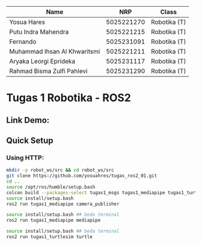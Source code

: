 | Name           | NRP        | Class     |
| ---            | ---        | ----------|
| Yosua Hares | 5025221270 | Robotika (T)|
| Putu Indra Mahendra | 5025221215 | Robotika (T) |
|Fernando|5025231091|Robotika (T)|
|Muhammad Ihsan Al Khwaritsmi|5025221211|Robotika (T)|
|Aryaka Leorgi Eprideka|5025231117|Robotika (T)|
|Rahmad Bisma Zulfi Pahlevi|5025231290|Robotika (T)|


# Tugas 1 Robotika - ROS2

## Link Demo:


## Quick Setup 

### Using HTTP:

```sh
mkdir -p robot_ws/src && cd robot_ws/src
git clone https://github.com/yosuahres/tugas_ros2_01.git
cd ..
source /opt/ros/humble/setup.bash
colcon build --packages-select tugas1_msgs tugas1_mediapipe tugas1_turtlesim
source install/setup.bash 
ros2 run tugas1_mediapipe camera_publisher 

source install/setup.bash ## beda terminal
ros2 run tugas1_mediapipe mediapipe

source install/setup.bash ## beda terminal
ros2 run tugas1_turtlesim turtle
```
